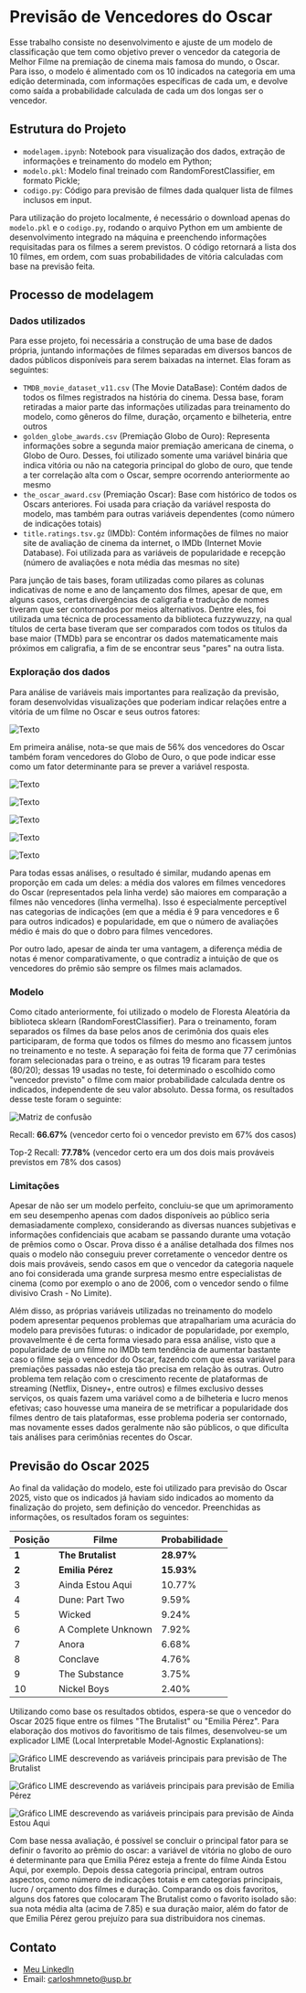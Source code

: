 # Previsão de Vencedores do Oscar

Esse trabalho consiste no desenvolvimento e ajuste de um modelo de classificação que tem como objetivo prever o vencedor da categoria de Melhor Filme na premiação de cinema mais famosa do mundo, o Oscar. Para isso, o modelo é alimentado com os 10 indicados na categoria em uma edição determinada, com informações específicas de cada um, e devolve como saída a probabilidade calculada de cada um dos longas ser o vencedor.

## Estrutura do Projeto
- `modelagem.ipynb`: Notebook para visualização dos dados, extração de informações e treinamento do modelo em Python;
- `modelo.pkl`: Modelo final treinado com RandomForestClassifier, em formato Pickle;
- `codigo.py`: Código para previsão de filmes dada qualquer lista de filmes inclusos em input.

Para utilização do projeto localmente, é necessário o download apenas do `modelo.pkl` e o `codigo.py`, rodando o arquivo Python em um ambiente de desenvolvimento integrado na máquina e preenchendo informações requisitadas para os filmes a serem previstos. O código retornará a lista dos 10 filmes, em ordem, com suas probabilidades de vitória calculadas com base na previsão feita.

## Processo de modelagem

### Dados utilizados

Para esse projeto, foi necessária a construção de uma base de dados própria, juntando informações de filmes separadas em diversos bancos de dados públicos disponíveis para serem baixadas na internet. Elas foram as seguintes:
- `TMDB_movie_dataset_v11.csv` (The Movie DataBase): Contém dados de todos os filmes registrados na história do cinema. Dessa base, foram retiradas a maior parte das informações utilizadas para treinamento do modelo, como gêneros do filme, duração, orçamento e bilheteria, entre outros
- `golden_globe_awards.csv` (Premiação Globo de Ouro): Representa informações sobre a segunda maior premiação americana de cinema, o Globo de Ouro. Desses, foi utilizado somente uma variável binária que indica vitória ou não na categoria principal do globo de ouro, que tende a ter correlação alta com o Oscar, sempre ocorrendo anteriormente ao mesmo
- `the_oscar_award.csv` (Premiação Oscar): Base com histórico de todos os Oscars anteriores. Foi usada para criação da variável resposta do modelo, mas também para outras variáveis dependentes (como número de indicações totais)
- `title.ratings.tsv.gz` (IMDb): Contém informações de filmes no maior site de avaliação de cinema da internet, o IMDb (Internet Movie Database). Foi utilizada para as variáveis de popularidade e recepção (número de avaliações e nota média das mesmas no site)

Para junção de tais bases, foram utilizadas como pilares as colunas indicativas de nome e ano de lançamento dos filmes, apesar de que, em alguns casos, certas divergências de caligrafia e tradução de nomes tiveram que ser contornados por meios alternativos. Dentre eles, foi utilizada uma técnica de processamento da biblioteca fuzzywuzzy, na qual títulos de certa base tiveram que ser comparados com todos os títulos da base maior (TMDb) para se encontrar os dados matematicamente mais próximos em caligrafia, a fim de se encontrar seus "pares" na outra lista.

### Exploração dos dados

Para análise de variáveis mais importantes para realização da previsão, foram desenvolvidas visualizações que poderiam indicar relações entre a vitória de um filme no Oscar e seus outros fatores:

![Texto](analises/globodeouro.png)

Em primeira análise, nota-se que mais de 56% dos vencedores do Oscar também foram vencedores do Globo de Ouro, o que pode indicar esse como um fator determinante para se prever a variável resposta.

![Texto](analises/nom.png)

![Texto](analises/main_nom.png)

![Texto](analises/pop.png)

![Texto](analises/aprov.png)

![Texto](analises/runtime.png)

Para todas essas análises, o resultado é similar, mudando apenas em proporção em cada um deles: a média dos valores em filmes vencedores do Oscar (representados pela linha verde) são maiores em comparação a filmes não vencedores (linha vermelha). Isso é especialmente perceptível nas categorias de indicações (em que a média é 9 para vencedores e 6 para outros indicados) e popularidade, em que o número de avaliações médio é mais do que o dobro para filmes vencedores.

Por outro lado, apesar de ainda ter uma vantagem, a diferença média de notas é menor comparativamente, o que contradiz a intuição de que os vencedores do prêmio são sempre os filmes mais aclamados.

### Modelo

Como citado anteriormente, foi utilizado o modelo de Floresta Aleatória da biblioteca sklearn (RandomForestClassifier). Para o treinamento, foram separados os filmes da base pelos anos de cerimônia dos quais eles participaram, de forma que todos os filmes do mesmo ano ficassem juntos no treinamento e no teste. A separação foi feita de forma que 77 cerimônias foram selecionadas para o treino, e as outras 19 ficaram para testes (80/20); dessas 19 usadas no teste, foi determinado o escolhido como "vencedor previsto" o filme com maior probabilidade calculada dentre os indicados, independente de seu valor absoluto. Dessa forma, os resultados desse teste foram o seguinte:

![Matriz de confusão](analises/matriz_confusao.png)

Recall: **66.67%** (vencedor certo foi o vencedor previsto em 67% dos casos)

Top-2 Recall: **77.78%** (vencedor certo era um dos dois mais prováveis previstos em 78% dos casos)

### Limitações

Apesar de não ser um modelo perfeito, concluiu-se que um aprimoramento em seu desempenho apenas com dados disponíveis ao público seria demasiadamente complexo, considerando as diversas nuances subjetivas e informações confidenciais que acabam se passando durante uma votação de prêmios como o Oscar. Prova disso é a análise detalhada dos filmes nos quais o modelo não conseguiu prever corretamente o vencedor dentre os dois mais prováveis, sendo casos em que o vencedor da categoria naquele ano foi considerada uma grande surpresa mesmo entre especialistas de cinema (como por exemplo o ano de 2006, com o vencedor sendo o filme divisivo Crash - No Limite).

Além disso, as próprias variáveis utilizadas no treinamento do modelo podem apresentar pequenos problemas que atrapalhariam uma acurácia do modelo para previsões futuras: o indicador de popularidade, por exemplo, provavelmente é de certa forma viesado para essa análise, visto que a popularidade de um filme no IMDb tem tendência de aumentar bastante caso o filme seja o vencedor do Oscar, fazendo com que essa variável para premiações passadas não esteja tão precisa em relação às outras. Outro problema tem relação com o crescimento recente de plataformas de streaming (Netflix, Disney+, entre outros) e filmes exclusivo desses serviços, os quais fazem uma variável como a de bilheteria e lucro menos efetivas; caso houvesse uma maneira de se metrificar a popularidade dos filmes dentro de tais plataformas, esse problema poderia ser contornado, mas novamente esses dados geralmente não são públicos, o que dificulta tais análises para cerimônias recentes do Oscar.

## Previsão do Oscar 2025

Ao final da validação do modelo, este foi utilizado para previsão do Oscar 2025, visto que os indicados já haviam sido indicados ao momento da finalização do projeto, sem definição do vencedor. Preenchidas as informações, os resultados foram os seguintes:

| Posição | Filme               | Probabilidade |
|--------|---------------------|---------------|
| **1**  | **The Brutalist**    | **28.97%**    |
| **2**  | **Emilia Pérez**     | **15.93%**    |
| 3      | Ainda Estou Aqui     | 10.77%        |
| 4      | Dune: Part Two       | 9.59%         |
| 5      | Wicked               | 9.24%         |
| 6      | A Complete Unknown   | 7.92%         |
| 7      | Anora                | 6.68%         |
| 8      | Conclave             | 4.76%         |
| 9      | The Substance        | 3.75%         |
| 10     | Nickel Boys          | 2.40%         |

Utilizando como base os resultados obtidos, espera-se que o vencedor do Oscar 2025 fique entre os filmes "The Brutalist" ou "Emilia Pérez". Para elaboração dos motivos do favoritismo de tais filmes, desenvolveu-se um explicador LIME (Local Interpretable Model-Agnostic Explanations):

![Gráfico LIME descrevendo as variáveis principais para previsão de The Brutalist](analises/lime_brut.png)

![Gráfico LIME descrevendo as variáveis principais para previsão de Emilia Pérez](analises/lime_emillia.png)

![Gráfico LIME descrevendo as variáveis principais para previsão de Ainda Estou Aqui](analises/lime_aea.png)

Com base nessa avaliação, é possível se concluir o principal fator para se definir o favorito ao prêmio do oscar: a variável de vitória no globo de ouro é determinante para que Emilia Pérez esteja a frente do filme Ainda Estou Aqui, por exemplo. Depois dessa categoria principal, entram outros aspectos, como número de indicações totais e em categorias principais, lucro / orçamento dos filmes e duração. Comparando os dois favoritos, alguns dos fatores que colocaram The Brutalist como o favorito isolado são: sua nota média alta (acima de 7.85) e sua duração maior, além do fator de que Emilia Pérez gerou prejuízo para sua distribuidora nos cinemas.

## Contato
- [Meu LinkedIn](https://www.linkedin.com/in/carlos-neto-5668b0265/)
- Email: carloshmneto@usp.br
